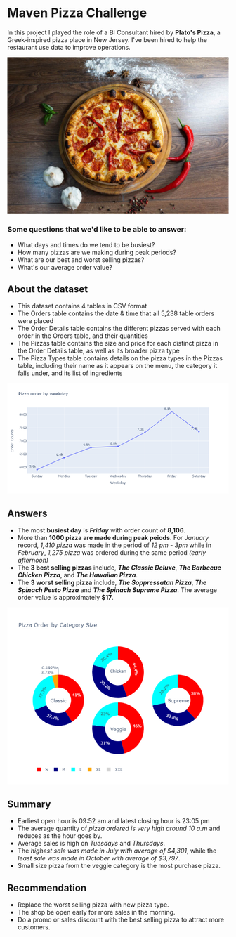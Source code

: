 # Maven Pizza Challenge
In this project I played the role of a BI Consultant hired by **Plato's Pizza**, a Greek-inspired pizza place in New Jersey. I've been hired  to help the restaurant use data to improve operations.

<center><img src="/pictures/pizza.jpg"/></center>

### Some questions that we'd like to be able to answer:
* What days and times do we tend to be busiest?
* How many pizzas are we making during peak periods?
* What are our best and worst selling pizzas?
* What's our average order value?

## About the dataset
* This dataset contains 4 tables in CSV format
* The Orders table contains the date & time that all 5,238 table orders were placed
* The Order Details table contains the different pizzas served with each order in the Orders table, and their quantities
* The Pizzas table contains the size and price for each distinct pizza in the Order Details table, as well as its broader pizza type
* The Pizza Types table contains details on the pizza types in the Pizzas table, including their name as it appears on the menu, the category it falls under, and its list of ingredients

<center><img src="/pictures/weekday_order.png"/></center>

## Answers
* The most **busiest day** is _**Friday**_ with order count of **8,106**. 
* More than **1000 pizza are made during peak peiods**. For _January_ record, _1,410 pizza_ was made in the period of _12 pm - 3pm_ while in _February_, _1,275 pizza_ was ordered during the same period _(early afternoon)_
* The **3 best selling pizzas** include, _**The Classic Deluxe**_, _**The Barbecue Chicken Pizza**_, and _**The Hawaiian Pizza**_.
* The **3 worst selling pizza** include, _**The Soppressatan Pizza**_, _**The Spinach Pesto Pizza**_ and _**The Spinach Supreme Pizza**_.
The average order value is approximately **$17**.

<center><img src="/pictures/cat_size_sale.png"/></center>

## Summary
* Earliest open hour is 09:52 am and latest closing hour is 23:05 pm
* The average quantity of _pizza ordered is very high around 10 a.m_ and reduces as the hour goes by.
* Average sales is high on _Tuesdays_ and _Thursdays_.
* The _highest sale was made in July with average of $4,301_, while the _least sale was made in October with average of $3,797_.
* Small size pizza from the veggie category is the most purchase pizza.

## Recommendation
* Replace the worst selling pizza with new pizza type.
* The shop be open early for more sales in the morning.
* Do a promo or sales discount with the best selling pizza to attract more customers.
